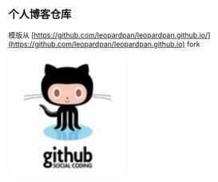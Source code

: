 ## 个人博客仓库

模版从 [https://github.com/leopardpan/leopardpan.github.io/](https://github.com/leopardpan/leopardpan.github.io) fork

![test][1]


  [1]: ./images/1494124097778.jpg